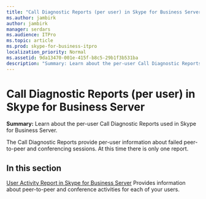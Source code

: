 ```yaml
---
title: "Call Diagnostic Reports (per user) in Skype for Business Server"
ms.author: jambirk
author: jambirk
manager: serdars
ms.audience: ITPro
ms.topic: article
ms.prod: skype-for-business-itpro
localization_priority: Normal
ms.assetid: 9da13470-001e-415f-b8c5-29b1f3b531ba
description: "Summary: Learn about the per-user Call Diagnostic Reports used in Skype for Business Server."
---
```


# Call Diagnostic Reports (per user) in Skype for Business Server
 
**Summary:** Learn about the per-user Call Diagnostic Reports used in Skype for Business Server.
  
The Call Diagnostic Reports provide per-user information about failed peer-to-peer and conferencing sessions. At this time there is only one report.
  
## In this section

 [User Activity Report in Skype for Business Server](user-activity-report.md) Provides information about peer-to-peer and conference activities for each of your users.
    

